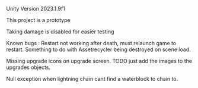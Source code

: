 Unity Version 2023.1.9f1

This project is a prototype

Taking damage is disabled for easier testing

Known bugs :
Restart not working after death, must relaunch game to restart. Something to do with Assetrecycler being destroyed on scene load.

Missing upgrade icons on upgrade screen. TODO just add the images to the upgrades objects.

Null exception when lightning chain cant find a waterblock to chain to.

